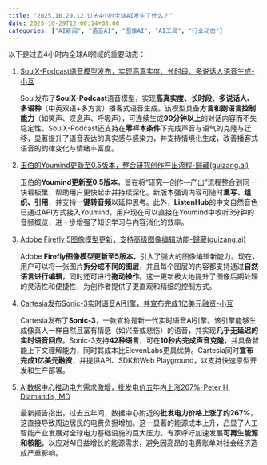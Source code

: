 ```yaml
---
title: "2025.10.29.12 过去4小时全球AI发生了什么？"
date: 2025-10-29T12:00:14+08:00
categories: ["AI新闻", "语音AI", "图像AI", "AI工具", "行业动态"]
---
```


以下是过去4小时内全球AI领域的重要动态：

1.  [SoulX-Podcast语音模型发布，实现高真实度、长时段、多说话人语音生成-小互](https://x.com/imxiaohu/status/1983365887299371024)

    Soul发布了**SoulX-Podcast**语音模型，实现**高真实度、长时段、多说话人、多语种**（中英双语+多方言）播客式语音生成。该模型具备**方言和副语言控制能力**（如笑声、叹息声、呼吸声），可连续生成**90分钟以上**的对话内容而不失稳定性。SoulX-Podcast还支持在**零样本条件**下完成声音与语气的克隆与迁移，显著提升了语音表达的真实感与感染力，并支持情境化生成，改善播客式语音的韵律变化与情绪丰富度。

2.  [玉伯的Youmind更新至0.5版本，整合研究创作产出流程-歸藏(guizang.ai)](https://x.com/op7418/status/1983362553519734874)

    玉伯的**Youmind更新至0.5版本**，旨在将“研究—创作—产出”流程整合到同一块看板里，帮助用户更快起步并持续深化。新版本强调内容可随时**重写、组织、引用**，并支持**一键转音频**以延伸思考。此外，**ListenHub**的中文自然音色已通过API方式接入Youmind，用户现在可以直接在Youmind中收听3分钟的音频概览，进一步增强了知识学习与内容消化的效率。

3.  [Adobe Firefly 5图像模型更新，支持高级图像编辑功能-歸藏(guizang.ai)](https://x.com/op7418/status/1983342484819440029)

    Adobe **Firefly图像模型更新至5版本**，引入了强大的图像编辑新能力。现在，用户可以将一张图片**拆分成不同的图层**，并且每个图层的内容都支持通过**自然语言进行编辑**，同时还可进行**拖动操作**。这一更新极大地提升了图像后期处理的灵活性和便捷性，为创作者提供了更直观和精细的控制方式。

4.  [Cartesia发布Sonic-3实时语音AI引擎，并宣布完成1亿美元融资-小互](https://x.com/imxiaohu/status/1983337294267625736)

    Cartesia发布了**Sonic-3**，一款宣称是新一代实时语音AI引擎。该引擎能够生成像真人一样自然且富有情感（如兴奋或悲伤）的语音，并实现**几乎无延迟的实时语音回应**。Sonic-3支持**42种语言**，可在**10秒内完成声音克隆**，并具备智能上下文理解能力，同时其成本比ElevenLabs更具优势。Cartesia同时**宣布完成1亿美元融资**，并提供API、SDK和Web Playground，以支持快速原型开发和生产部署。

5.  [AI数据中心推动电力需求激增，批发电价五年内上涨267%-Peter H. Diamandis, MD](https://x.com/PeterDiamandis/status/1983323279931658424)

    最新报告指出，过去五年间，数据中心附近的**批发电力价格上涨了约267%**，这直接导致周边居民的电费负担增加。这一显著的能源成本上升，凸显了人工智能产业发展对全球电力基础设施的巨大压力。专家呼吁加速发展**可再生能源和核能**，以应对AI日益增长的能源需求，避免因高昂的电费账单对社会经济造成严重影响。